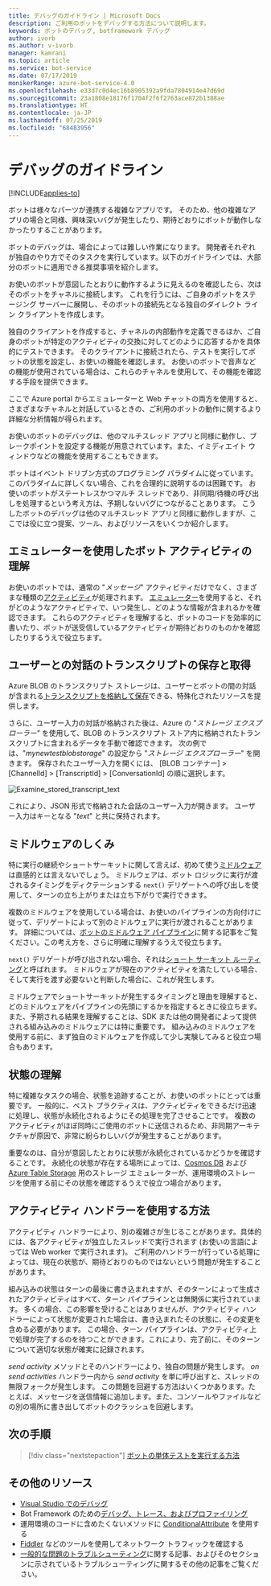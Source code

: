 ```yaml
---
title: デバッグのガイドライン | Microsoft Docs
description: ご利用のボットをデバッグする方法について説明します。
keywords: ボットのデバッグ, botframework デバッグ
author: ivorb
ms.author: v-ivorb
manager: kamrani
ms.topic: article
ms.service: bot-service
ms.date: 07/17/2019
monikerRange: azure-bot-service-4.0
ms.openlocfilehash: e33d7c0d4ec16b8905392a9fda7804914e47d69d
ms.sourcegitcommit: 23a1808e18176f1704f2f6f2763ace872b1388ae
ms.translationtype: HT
ms.contentlocale: ja-JP
ms.lasthandoff: 07/25/2019
ms.locfileid: "68483956"
---
```

# <a name="debugging-guidelines"></a>デバッグのガイドライン

[!INCLUDE[applies-to](../includes/applies-to.md)]

ボットは様々なパーツが連携する複雑なアプリです。 そのため、他の複雑なアプリの場合と同様、興味深いバグが発生したり、期待どおりにボットが動作しなかったりすることがあります。

ボットのデバッグは、場合によっては難しい作業になります。 開発者それぞれが独自のやり方でそのタスクを実行しています。以下のガイドラインでは、大部分のボットに適用できる推奨事項を紹介します。

お使いのボットが意図したとおりに動作するように見えるのを確認したら、次はそのボットをチャネルに接続します。 これを行うには、ご自身のボットをステージング サーバーに展開し、そのボットの接続先となる独自のダイレクト ライン クライアントを作成します。
<!--IBTODO [Direct Line client](bot-builder-howto-direct-line.md)-->

独自のクライアントを作成すると、チャネルの内部動作を定義できるほか、ご自身のボットが特定のアクティビティの交換に対してどのように応答するかを具体的にテストできます。 そのクライアントに接続されたら、テストを実行してボットの状態を設定し、お使いの機能を確認します。 お使いのボットで音声などの機能が使用されている場合は、これらのチャネルを使用して、その機能を確認する手段を提供できます。

ここで Azure portal からエミュレーターと Web チャットの両方を使用すると、さまざまなチャネルと対話しているときの、ご利用のボットの動作に関するより詳細な分析情報が得られます。

お使いのボットのデバッグは、他のマルチスレッド アプリと同様に動作し、ブレークポイントを設定する機能が用意されています。また、イミディエイト ウィンドウなどの機能を使用することもできます。 

ボットはイベント ドリブン方式のプログラミング パラダイムに従っています。このパラダイムに詳しくない場合、これを合理的に説明するのは困難です。 お使いのボットがステートレスかつマルチ スレッドであり、非同期/待機の呼び出しを処理するという考え方は、予期しないバグにつながることあります。 こうしたボットのデバッグは他のマルチスレッド アプリと同様に動作しますが、ここでは役に立つ提案、ツール、およびリソースをいくつか紹介します。

## <a name="understanding-bot-activities-with-the-emulator"></a>エミュレーターを使用したボット アクティビティの理解

お使いのボットでは、通常の "_メッセージ_" アクティビティだけでなく、さまざまな種類の[アクティビティ](bot-builder-basics.md#the-activity-processing-stack)が処理されます。 [エミュレーター](../bot-service-debug-emulator.md)を使用すると、それがどのようなアクティビティで、いつ発生し、どのような情報が含まれるかを確認できます。 これらのアクティビティを理解すると、ボットのコードを効率的に書いたり、ボットが送受信しているアクティビティが期待どおりのものかを確認したりするうえで役立ちます。

## <a name="saving-and-retrieving-user-interactions-with-transcripts"></a>ユーザーとの対話のトランスクリプトの保存と取得

Azure BLOB のトランスクリプト ストレージは、ユーザーとボットの間の対話が含まれる[トランスクリプトを格納して保存](bot-builder-howto-v4-storage.md)できる、特殊化されたリソースを提供します。  

さらに、ユーザー入力の対話が格納された後は、Azure の "_ストレージ エクスプローラー"_ を使用して、BLOB のトランスクリプト ストア内に格納されたトランスクリプトに含まれるデータを手動で確認できます。 次の例では、"_mynewtestblobstorage_" の設定から "_ストレージ エクスプローラー_" を開きます。 保存されたユーザー入力を開くには、  [BLOB コンテナー] > [ChannelId] > [TranscriptId] > [ConversationId] の順に選択します。

![Examine_stored_transcript_text](./media/examine_transcript_text_in_azure.png)

これにより、JSON 形式で格納された会話のユーザー入力が開きます。 ユーザー入力はキーとなる "_text_" と共に保持されます。

## <a name="how-middleware-works"></a>ミドルウェアのしくみ

特に実行の継続やショートサーキットに関して言えば、初めて使う[ミドルウェア](bot-builder-concept-middleware.md)は直感的とは言えないでしょう。 ミドルウェアは、ボット ロジックに実行が渡されるタイミングをディクテーションする `next()` デリゲートへの呼び出しを使用して、ターンの立ち上がりまたは立ち下がりで実行できます。 

複数のミドルウェアを使用している場合は、お使いのパイプラインの方向付けに従って、デリゲートによって別のミドルウェアに実行が渡されることがあります。 詳細については、[ボットのミドルウェア パイプライン](bot-builder-concept-middleware.md#the-bot-middleware-pipeline)に関する記事をご覧ください。この考え方を、さらに明確に理解するうえで役立ちます。

`next()` デリゲートが呼び出されない場合、それは[ショート サーキット ルーティング](bot-builder-concept-middleware.md#short-circuiting)と呼ばれます。 ミドルウェアが現在のアクティビティを満たしている場合、そして実行を渡す必要ないと判断した場合に、これが発生します。 

ミドルウェアでショートサーキットが発生するタイミングと理由を理解すると、どのミドルウェアをパイプラインの先頭にするかを指定するときに役立ちます。 また、予期される結果を理解することは、SDK または他の開発者によって提供される組み込みのミドルウェアには特に重要です。 組み込みのミドルウェアを使用する前に、まず独自のミドルウェアを作成して少し実験してみると役立つ場合もあります。

<!-- Snip: QnA was once implemented as middleware.
For example [QnA maker](bot-builder-howto-qna.md) is designed to handle certain interactions and short-circuit the pipeline when it does, which can be confusing when first learning how to use it.
-->

## <a name="understanding-state"></a>状態の理解

特に複雑なタスクの場合、状態を追跡することが、お使いのボットにとっては重要です。 一般的に、ベスト プラクティスは、アクティビティをできるだけ迅速に処理し、状態が永続化されるようにその処理を完了させることです。 複数のアクティビティがほぼ同時にご使用のボットに送信されるため、非同期アーキテクチャが原因で、非常に紛らわしいバグが発生することがあります。

重要なのは、自分が意図したとおりに状態が永続化されているかどうかを確認することです。 永続化の状態が存在する場所によっては、[Cosmos DB](https://docs.microsoft.com/azure/cosmos-db/local-emulator) および [Azure Table Storage](https://docs.microsoft.com/azure/storage/common/storage-use-emulator) 用のストレージ エミュレーターが、運用環境のストレージを使用する前にその状態を確認するうえで役立つ場合があります。

## <a name="how-to-use-activity-handlers"></a>アクティビティ ハンドラーを使用する方法

アクティビティ ハンドラーにより、別の複雑さが生じることがあります。具体的には、各アクティビティが独立したスレッドで実行されます (お使いの言語によっては Web worker で実行されます)。 ご利用のハンドラーが行っている処理によっては、現在の状態が、期待どおりのものではないという問題が発生することがあります。

組み込みの状態はターンの最後に書き込まれますが、そのターンによって生成されたアクティビティはすべて、ターン パイプラインとは無関係に実行されています。 多くの場合、この影響を受けることはありませんが、アクティビティ ハンドラーによって状態が変更された場合は、書き込まれたその状態に、その変更を含める必要があります。 この場合、ターン パイプラインは、アクティビティ上で処理が完了するのを待つことができます。これにより、完了前に、そのターンについて適切な状態が確実に記録されます。

_send activity_ メソッドとそのハンドラーにより、独自の問題が発生します。 _on send activities_ ハンドラー内から _send activity_ を単に呼び出すと、スレッドの無限フォークが発生します。 この問題を回避する方法はいくつかあります。たとえば、メッセージを送信情報に追加します。また、コンソールやファイルなどの別の場所に書き出してボットのクラッシュを回避します。

## <a name="next-steps"></a>次の手順

> [!div class="nextstepaction"]
> [ボットの単体テストを実行する方法](unit-test-bots.md)

## <a name="additional-resources"></a>その他のリソース

* [Visual Studio でのデバッグ](https://docs.microsoft.com/visualstudio/debugger/index)
* Bot Framework のための[デバッグ、トレース、およびプロファイリング](https://docs.microsoft.com/dotnet/framework/debug-trace-profile/)
* 運用環境のコードに含めたくないメソッドに [ConditionalAttribute](https://docs.microsoft.com/dotnet/api/system.diagnostics.conditionalattribute?view=netcore-2.0) を使用する
* [Fiddler](https://www.telerik.com/fiddler) などのツールを使用してネットワーク トラフィックを確認する
* [一般的な問題のトラブルシューティング](../bot-service-troubleshoot-bot-configuration.md)に関する記事、およびそのセクションに示されているトラブルシューティングに関するその他の記事をご覧ください。
